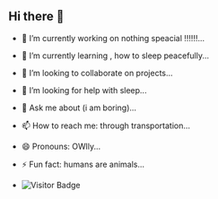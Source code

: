 ## Hi there 👋

<!--
**NightOwlGK/NightOwlGK** is a ✨ _special_ ✨ repository because its `README.md` (this file) appears on your GitHub profile.

Here are some ideas to get you started:
-->
- 🔭 I’m currently working on nothing speacial !!!!!!...
- 🌱 I’m currently learning , how to sleep peacefully...
- 👯 I’m looking to collaborate on projects...
- 🤔 I’m looking for help with sleep...
- 💬 Ask me about (i am boring)...
- 📫 How to reach me: through transportation...
- 😄 Pronouns: OWlly...
- ⚡ Fun fact: humans are animals...

- ![Visitor Badge](https://visitor-badge.laobi.icu/badge?page_id=NightOwlGK.NightOwlGK)


